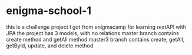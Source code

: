 # enigma-school-1



this is a challenge project I got from enigmacamp for learning restAPI with JPA
the project has 3 models, with no relations 
master branch contains create method and getAll method
master3 branch contains create, getAll, getById, update, and delete method
